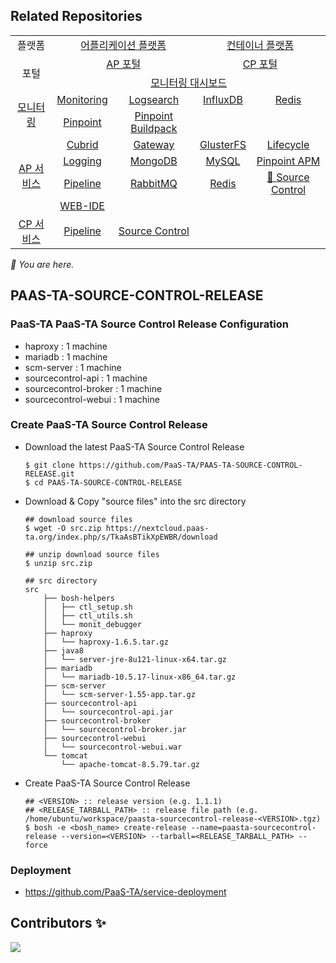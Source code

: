 ## Related Repositories

<table>
  <tr>
    <td colspan=2 align=center>플랫폼</td>
    <td colspan=2 align=center><a href="https://github.com/PaaS-TA/paasta-deployment">어플리케이션 플랫폼</a></td>
    <td colspan=2 align=center><a href="https://github.com/PaaS-TA/paas-ta-container-platform">컨테이너 플랫폼</a></td>
  </tr>
  <tr>
    <td colspan=2 rowspan=2 align=center>포털</td>
    <td colspan=2 align=center><a href="https://github.com/PaaS-TA/portal-deployment">AP 포털</a></td>
    <td colspan=2 align=center><a href="https://github.com/PaaS-TA/container-platform-portal-release">CP 포털</a></td>
  </tr>
  <tr align=center>
    <td colspan=4><a href="https://github.com/PaaS-TA/PaaS-TA-Monitoring">모니터링 대시보드</a></td>
  </tr>
  <tr align=center>
    <td rowspan=2 colspan=2><a href="https://github.com/PaaS-TA/monitoring-deployment">모니터링</a></td>
    <td><a href="https://github.com/PaaS-TA/PaaS-TA-Monitoring-Release">Monitoring</a></td>
    <td><a href="https://github.com/PaaS-TA/paas-ta-monitoring-logsearch-release">Logsearch</a></td>
    <td><a href="https://github.com/PaaS-TA/paas-ta-monitoring-influxdb-release">InfluxDB</a></td>
    <td><a href="https://github.com/PaaS-TA/paas-ta-monitoring-redis-release">Redis</a></td>
  </tr>
  <tr align=center>
    <td><a href="https://github.com/PaaS-TA/PAAS-TA-PINPOINT-MONITORING-RELEASE">Pinpoint</td>
    <td><a href="https://github.com/PaaS-TA/PAAS-TA-PINPOINT-MONITORING-BUILDPACK">Pinpoint Buildpack</td>
    <td></td>
    <td></td>
  </tr>
  </tr>
  <tr align=center>
    <td rowspan=4 colspan=2><a href="https://github.com/PaaS-TA/service-deployment">AP 서비스</a></td>
    <td><a href="https://github.com/PaaS-TA/PAAS-TA-CUBRID-RELEASE">Cubrid</a></td>
    <td><a href="https://github.com/PaaS-TA/PAAS-TA-API-GATEWAY-SERVICE-RELEASE">Gateway</a></td>
    <td><a href="https://github.com/PaaS-TA/PAAS-TA-GLUSTERFS-RELEASE">GlusterFS</a></td>
    <td><a href="https://github.com/PaaS-TA/PAAS-TA-APP-LIFECYCLE-SERVICE-RELEASE">Lifecycle</a></td>
  </tr>
  <tr align=center>
    <td><a href="https://github.com/PaaS-TA/PAAS-TA-LOGGING-SERVICE-RELEASE">Logging</a></td>
    <td><a href="https://github.com/PaaS-TA/PAAS-TA-MONGODB-SHARD-RELEASE">MongoDB</a></td>
    <td><a href="https://github.com/PaaS-TA/PAAS-TA-MYSQL-RELEASE">MySQL</a></td>
    <td><a href="https://github.com/PaaS-TA/PAAS-TA-PINPOINT-RELEASE">Pinpoint APM</a></td>
  </tr>
  <tr align=center>
    <td><a href="https://github.com/PaaS-TA/PAAS-TA-DELIVERY-PIPELINE-RELEASE">Pipeline</a></td>
    <td align=center><a href="https://github.com/PaaS-TA/rabbitmq-release">RabbitMQ</a></td>
    <td><a href="https://github.com/PaaS-TA/PAAS-TA-ON-DEMAND-REDIS-RELEASE">Redis</a></td>
    <td><a href="https://github.com/PaaS-TA/PAAS-TA-SOURCE-CONTROL-RELEASE">🚩 Source Control</a></td>
  </tr>
  <tr align=center>
    <td><a href="https://github.com/PaaS-TA/PAAS-TA-WEB-IDE-RELEASE-NEW">WEB-IDE</a></td>
    <td></td>
    <td></td>
    <td></td>
  </tr>
  <tr align=center>
    <td rowspan=1 colspan=2><a href="https://github.com/PaaS-TA/paas-ta-container-platform-deployment">CP 서비스</a></td>
    <td><a href="https://github.com/PaaS-TA/container-platform-pipeline-release">Pipeline</a></td>
    <td><a href="https://github.com/PaaS-TA/container-platform-source-control-release">Source Control</a></td>
    <td></td>
    <td></td>
  </tr>
</table>
<i>🚩 You are here.</i>



  

  



## PAAS-TA-SOURCE-CONTROL-RELEASE  

### PaaS-TA PaaS-TA Source Control Release Configuration    

  - haproxy : 1 machine  
  - mariadb : 1 machine  
  - scm-server : 1 machine  
  - sourcecontrol-api : 1 machine   
  - sourcecontrol-broker : 1 machine  
  - sourcecontrol-webui : 1 machine   

### Create PaaS-TA Source Control Release  
  - Download the latest PaaS-TA Source Control Release  
    ```   
    $ git clone https://github.com/PaaS-TA/PAAS-TA-SOURCE-CONTROL-RELEASE.git  
    $ cd PAAS-TA-SOURCE-CONTROL-RELEASE  
    ```  
  - Download & Copy "source files" into the src directory  
    ```    
    ## download source files  
    $ wget -O src.zip https://nextcloud.paas-ta.org/index.php/s/TkaAsBTikXpEWBR/download

    ## unzip download source files  
    $ unzip src.zip   

    ## src directory  
    src  
        ├── bosh-helpers  
        │   ├── ctl_setup.sh  
        │   ├── ctl_utils.sh  
        │   └── monit_debugger  
        ├── haproxy  
        │   └── haproxy-1.6.5.tar.gz  
        ├── java8  
        │   └── server-jre-8u121-linux-x64.tar.gz  
        ├── mariadb  
        │   └── mariadb-10.5.17-linux-x86_64.tar.gz
        ├── scm-server  
        │   └── scm-server-1.55-app.tar.gz  
        ├── sourcecontrol-api  
        │   └── sourcecontrol-api.jar  
        ├── sourcecontrol-broker  
        │   └── sourcecontrol-broker.jar  
        ├── sourcecontrol-webui  
        │   └── sourcecontrol-webui.war  
        └── tomcat  
            └── apache-tomcat-8.5.79.tar.gz
    ```
  - Create PaaS-TA Source Control Release  
    ```  
    ## <VERSION> :: release version (e.g. 1.1.1)  
    ## <RELEASE_TARBALL_PATH> :: release file path (e.g. /home/ubuntu/workspace/paasta-sourcecontrol-release-<VERSION>.tgz)
    $ bosh -e <bosh_name> create-release --name=paasta-sourcecontrol-release --version=<VERSION> --tarball=<RELEASE_TARBALL_PATH> --force
    ```  
### Deployment    
  - https://github.com/PaaS-TA/service-deployment  

## Contributors ✨
<a href="https://github.com/PaaS-TA/PAAS-TA-SOURCE-CONTROL-RELEASE/graphs/contributors">
  <img src="https://contrib.rocks/image?repo=PaaS-TA/PAAS-TA-SOURCE-CONTROL-RELEASE" />
</a>
